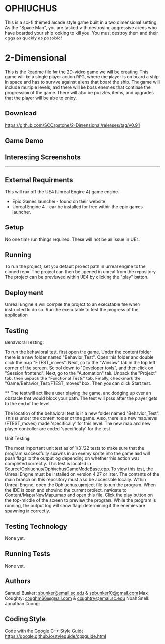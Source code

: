# OPHIUCHUS

This is a sci-fi themed arcade style game built in a two dimensional setting. As the "Space Man", you are tasked with destroying aggressive aliens who have boarded your ship looking to kill you. You must destroy them and their eggs as quickly as possible!


# 2-Dimensional

This is the Readme file for the 2D-video game we will be creating. This game will be a single player action RPG, where 
the player is on board a ship in space and has to survive against aliens that board the ship. The game will include multiple
levels, and there will be boss enemies that continue the progression of the game. There will also be puzzles, items, and 
upgrades that the player will be able to enjoy.

## Download

https://github.com/SCCapstone/2-Dimensional/releases/tag/v0.9.1

## Game Demo


## Interesting Screenshots


-----------------------------------------------------------------------------------------------------------------------------------------------------------------------

## External Requirments

This will run off the UE4 (Unreal Engine 4) game engine.
* Epic Games launcher - found on their website.
* Unreal Engine 4 - can be installed for free within the epic games launcher. 

## Setup

No one time run things required. These will not be an issue in UE4.

## Running

To run the project, set you default project path in unreal engine to the cloned repo. The project can then be opened in unreal from the repository. The project can be previewed within UE4 by clicking the "play" button. 

## Deployment

Unreal Engine 4 will compile the project to an executable file when instructed to do so. Run the executable to test the progress of the application.

## Testing

Behavioral Testing: 

To run the behavioral test, first open the game. Under the content folder there is a new folder named "Behavior_Test". Open this folder and double click the map "FTEST_moves".
Next, go to the "Window" tab in the top left corner of the screen. Scrool down to "Developer tools", and then click on "Session frontend". Next, go to the "Automation" tab. Unpack the "Project" tab, then unpack
the "Functional Tests" tab. Finally, checkmark the "Game/Behavior_Test/FTEST_moves" box. Then you can click Start test.

** The test will act like a user playing the game, and dodging up over an obstacle that would block your path. The test will pass after the player gets to the end of the level.

The location of the behavioral test is in a new folder named "Behavior_Test". This is under the content folder of the game. Also, there is a new map/level (FTEST_moves) made 'specifically' for this level.
The new map and new player controller are coded 'specifically' for the test.

Unit Testing:

The most important unit test as of 1/31/22 tests to make sure that the program successfully spawns in an enemy sprite into the game and will push flags to the output log depending on whether this action was completed correctly. This test is located in Source/Ophiuchus/OphiuchusGameModeBase.cpp. To view this test, the Unreal Engine must be installed on version 4.27 or later. The contents of the main branch on this repository must also be accessible locally. Within Unreal Engine, open the Ophiuchus.uproject file to run the program. When the IDE is open and showing the current project, navigate to Content/Maps/NewMap.umap and open this file. Click the play button on the top-middle of the screen to preview the program. While the program is running, the output log will show flags determining if the enemies are spawning in correctly. 

## Testing Technology

None yet.

## Running Tests

None yet.

## Authors

Samuel Bunker: sbunker@email.sc.edu & spbunker10@gmail.com
Max Coughty: coughm66@gmail.com & coughtry@email.sc.edu
Noah Snell: 
Jonathan Duong: 

## Coding Style

Code with the Google C++ Style Guide
https://google.github.io/styleguide/cppguide.html
